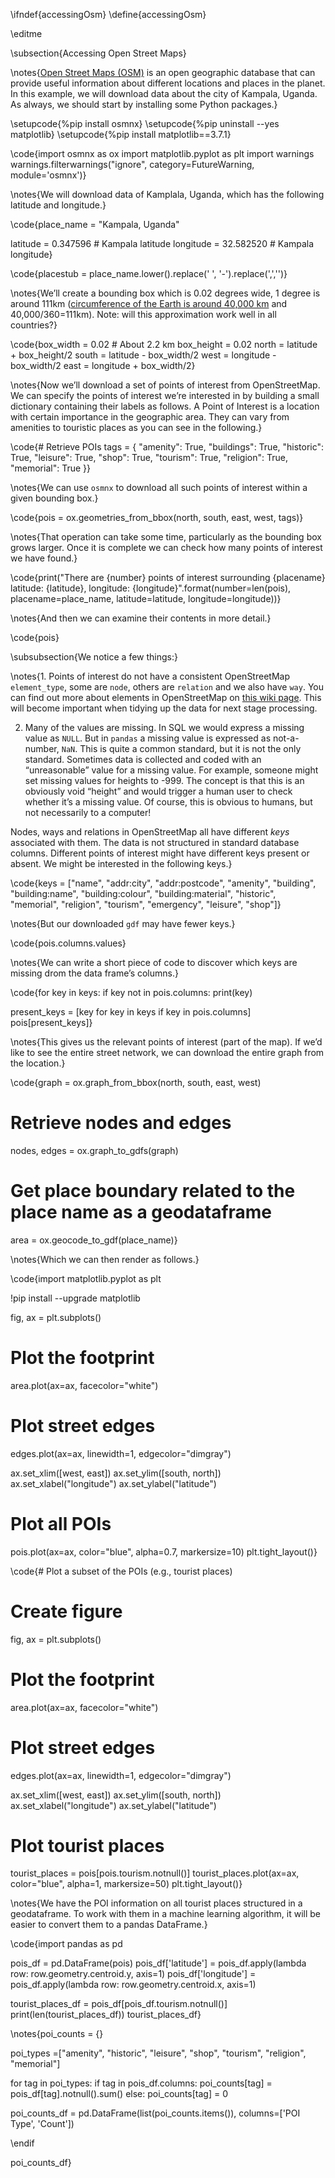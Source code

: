 \ifndef{accessingOsm}
\define{accessingOsm}

\editme

\subsection{Accessing Open Street Maps}

\notes{[Open Street Maps (OSM)](https://www.openstreetmap.org/#map=6/54.91/-3.43) is an open geographic database that can provide useful information about different locations and places in the planet. In this example, we will download data about the city of Kampala, Uganda. As always, we should start by installing some Python packages.}

\setupcode{%pip install osmnx}
\setupcode{%pip uninstall --yes matplotlib}
\setupcode{%pip install matplotlib==3.7.1}

\code{import osmnx as ox
import matplotlib.pyplot as plt
import warnings
warnings.filterwarnings("ignore", category=FutureWarning, module='osmnx')}

\notes{We will download data of Kamplala, Uganda, which has the following latitude and longitude.}

\code{place_name = "Kampala, Uganda"

latitude = 0.347596 # Kampala latitude
longitude = 32.582520 # Kampala longitude}

\code{placestub = place_name.lower().replace(' ', '-').replace(',','')}

\notes{We’ll create a bounding box which is 0.02 degrees wide, 1 degree is around 111km ([circumference of the Earth is around 40,000 km](https://en.wikipedia.org/wiki/Metre) and 40,000/360=111km). Note: will this approximation work well in all countries?}

\code{box_width = 0.02 # About 2.2 km
box_height = 0.02
north = latitude + box_height/2
south = latitude - box_width/2
west = longitude - box_width/2
east = longitude + box_width/2}

\notes{Now we’ll download a set of points of interest from OpenStreetMap. We can specify the points of interest we’re interested in by building a small dictionary containing their labels as follows. A Point of Interest is a location with certain importance in the geographic area. They can vary from amenities to touristic places as you can see in the following.}

\code{# Retrieve POIs
tags = {
    "amenity": True,
    "buildings": True,
    "historic": True,
    "leisure": True,
    "shop": True,
    "tourism": True,
    "religion": True,
    "memorial": True
}}

\notes{We can use `osmnx` to download all such points of interest within a given bounding box.}

\code{pois = ox.geometries_from_bbox(north, south, east, west, tags)}

\notes{That operation can take some time, particularly as the bounding box grows larger. Once it is complete we can check how many points of interest we have found.}

\code{print("There are {number} points of interest surrounding {placename} latitude: {latitude}, longitude: {longitude}".format(number=len(pois), placename=place_name, latitude=latitude, longitude=longitude))}

\notes{And then we can examine their contents in more detail.}

\code{pois}

\subsubsection{We notice a few things:}

\notes{1. Points of interest do not have a consistent OpenStreetMap `element_type`, some are `node`, others are `relation` and we also have `way`. You can find out more about elements in OpenStreetMap on [this wiki page](https://wiki.openstreetmap.org/wiki/Elements). This will become important when tidying up the data for next stage processing.

2. Many of the values are missing. In SQL we would express a missing value as `NULL`. But in `pandas` a missing value is expressed as not-a-number, `NaN`. This is quite a common standard, but it is not the only standard. Sometimes data is collected and coded with an “unreasonable” value for a missing value. For example, someone might set missing values for heights to -999. The concept is that this is an obviously void “height” and would trigger a human user to check whether it’s a missing value. Of course, this is obvious to humans, but not necessarily to a computer!

Nodes, ways and relations in OpenStreetMap all have different *keys* associated with them. The data is not structured in standard database columns. Different points of interest might have different keys present or absent. We might be interested in the following keys.}

\code{keys = ["name",
        "addr:city",
        "addr:postcode",
        "amenity",
        "building",
        "building:name",
        "building:colour",
        "building:material",
        "historic",
        "memorial",
        "religion",
        "tourism",
        "emergency",
        "leisure",
        "shop"]}

\notes{But our downloaded `gdf` may have fewer keys.}

\code{pois.columns.values}

\notes{We can write a short piece of code to discover which keys are missing drom the data frame’s columns.}

\code{for key in keys:
    if key not in pois.columns:
        print(key)

present_keys = [key for key in keys if key in pois.columns]
pois[present_keys]}

\notes{This gives us the relevant points of interest (part of the map). If we’d like to see the entire street network, we can download the entire graph from the location.}

\code{graph = ox.graph_from_bbox(north, south, east, west)

# Retrieve nodes and edges
nodes, edges = ox.graph_to_gdfs(graph)

# Get place boundary related to the place name as a geodataframe
area = ox.geocode_to_gdf(place_name)}

\notes{Which we can then render as follows.}

\code{import matplotlib.pyplot as plt

!pip install --upgrade matplotlib

fig, ax = plt.subplots()

# Plot the footprint
area.plot(ax=ax, facecolor="white")

# Plot street edges
edges.plot(ax=ax, linewidth=1, edgecolor="dimgray")

ax.set_xlim([west, east])
ax.set_ylim([south, north])
ax.set_xlabel("longitude")
ax.set_ylabel("latitude")

# Plot all POIs
pois.plot(ax=ax, color="blue", alpha=0.7, markersize=10)
plt.tight_layout()}

\code{# Plot a subset of the POIs (e.g., tourist places)
# Create figure
fig, ax = plt.subplots()

# Plot the footprint
area.plot(ax=ax, facecolor="white")

# Plot street edges
edges.plot(ax=ax, linewidth=1, edgecolor="dimgray")

ax.set_xlim([west, east])
ax.set_ylim([south, north])
ax.set_xlabel("longitude")
ax.set_ylabel("latitude")

# Plot tourist places
tourist_places = pois[pois.tourism.notnull()]
tourist_places.plot(ax=ax, color="blue", alpha=1, markersize=50)
plt.tight_layout()}

\notes{We have the POI information on all tourist places structured in a geodataframe. To work with them in a machine learning algorithm, it will be easier to convert them to a pandas DataFrame.}

\code{import pandas as pd

pois_df = pd.DataFrame(pois)
pois_df['latitude'] = pois_df.apply(lambda row: row.geometry.centroid.y, axis=1)
pois_df['longitude'] = pois_df.apply(lambda row: row.geometry.centroid.x, axis=1)

tourist_places_df = pois_df[pois_df.tourism.notnull()]
print(len(tourist_places_df))
tourist_places_df}

\notes{poi_counts = {}

poi_types =["amenity", "historic", "leisure", "shop", "tourism", "religion", "memorial"]

for tag in poi_types:
  if tag in pois_df.columns:
    poi_counts[tag] = pois_df[tag].notnull().sum()
  else:
    poi_counts[tag] = 0

poi_counts_df = pd.DataFrame(list(poi_counts.items()), columns=['POI Type', 'Count'])

\endif

poi_counts_df}
